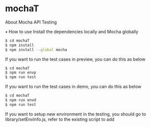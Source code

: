 # mochaT

About Mocha API Testing

• How to use
Install the dependencies locally and Mocha globally
```bash
$ cd mochaT
$ npm install
$ npm install --global mocha
```
	
If you want to run the test cases in preview, you can do this as below
```bash
$ cd mochaT
$ npm run envp
$ npm run test
```

If you want to run the test cases in demo, you can do this as below
```bash
$ cd mochaT
$ npm run envd
$ npm run test
```
If you want to setup new environment in the testing, you should go to 			
library/setEnvInfo.js, refer to the existing script to add
